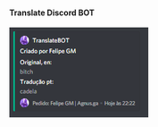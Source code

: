 #### Translate Discord BOT
[![](https://raw.githubusercontent.com/Felipefury/TranslateBotDiscord/master/ignore/unknown.png)](Bot)
